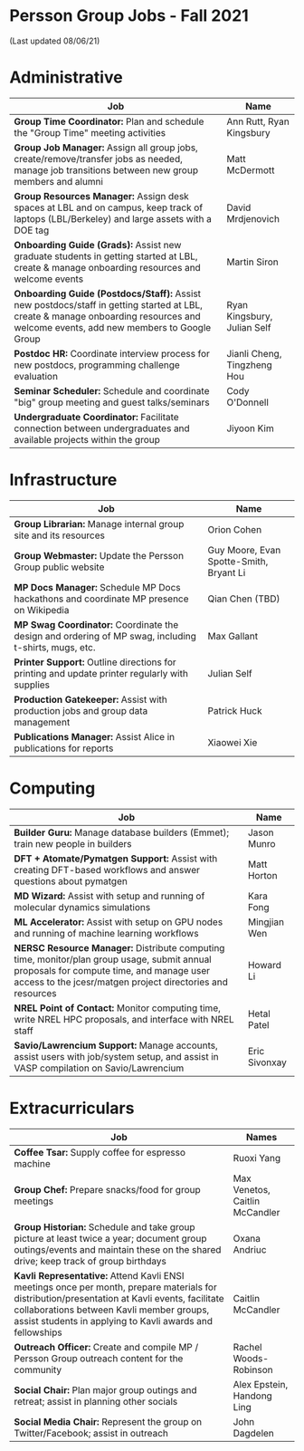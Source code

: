 # Persson Group Jobs - Fall 2021  
(Last updated 08/06/21)  
  
# Administrative  
Job | Name  
-----------------|--------------  
**Group Time Coordinator:** Plan and schedule the "Group Time" meeting activities | Ann Rutt, Ryan Kingsbury
**Group Job Manager:** Assign all group jobs, create/remove/transfer jobs as needed, manage job transitions between new group members and alumni | Matt McDermott  
**Group Resources Manager:** Assign desk spaces at LBL and on campus, keep track of laptops (LBL/Berkeley) and large assets with a DOE tag | David Mrdjenovich
**Onboarding Guide (Grads):** Assist new graduate students in getting started at LBL, create & manage onboarding resources and welcome events | Martin Siron  
**Onboarding Guide (Postdocs/Staff):** Assist new postdocs/staff in getting started at LBL, create & manage onboarding resources and welcome events, add new members to Google Group | Ryan Kingsbury, Julian Self
**Postdoc HR:** Coordinate interview process for new postdocs, programming challenge evaluation | Jianli Cheng, Tingzheng Hou
**Seminar Scheduler:** Schedule and coordinate "big" group meeting and guest talks/seminars | Cody O'Donnell  
**Undergraduate Coordinator:** Facilitate connection between undergraduates and available projects within the group | Jiyoon Kim  
  
# Infrastructure  
Job | Name  
-----------------|--------------  
**Group Librarian:** Manage internal group site and its resources| Orion Cohen 
**Group Webmaster:** Update the Persson Group public website | Guy Moore, Evan Spotte-Smith, Bryant Li
**MP Docs Manager:** Schedule MP Docs hackathons and coordinate MP presence on Wikipedia | Qian Chen (TBD)
**MP Swag Coordinator:** Coordinate the design and ordering of MP swag, including t-shirts, mugs, etc. | Max Gallant
**Printer Support:** Outline directions for printing and update printer regularly with supplies | Julian Self   
**Production Gatekeeper:** Assist with production jobs and group data management | Patrick Huck  
**Publications Manager:** Assist Alice in publications for reports | Xiaowei Xie  
  
# Computing  
Job | Name  
-----------------|--------------  
**Builder Guru:** Manage database builders (Emmet); train new people in builders | Jason Munro 
**DFT + Atomate/Pymatgen Support:** Assist with creating DFT-based workflows and answer questions about pymatgen | Matt Horton  
**MD Wizard:** Assist with setup and running of molecular dynamics simulations | Kara Fong  
**ML Accelerator:** Assist with setup on GPU nodes and running of machine learning workflows | Mingjian Wen
**NERSC Resource Manager:** Distribute computing time, monitor/plan group usage, submit annual proposals for compute time, and manage user access to the jcesr/matgen project directories and resources | Howard Li  
**NREL Point of Contact:** Monitor computing time, write NREL HPC proposals, and interface with NREL staff | Hetal Patel  
**Savio/Lawrencium Support:** Manage accounts, assist users with job/system setup, and assist in VASP compilation on Savio/Lawrencium | Eric Sivonxay  
  
# Extracurriculars  
Job | Names  
-----------------|--------------  
**Coffee Tsar:** Supply coffee for espresso machine | Ruoxi Yang
**Group Chef:** Prepare snacks/food for group meetings | Max Venetos, Caitlin McCandler
**Group Historian:** Schedule and take group picture at least twice a year; document group outings/events and maintain these on the shared drive; keep track of group birthdays| Oxana Andriuc 
**Kavli Representative:** Attend Kavli ENSI meetings once per month, prepare materials for distribution/presentation at Kavli events, facilitate collaborations between Kavli member groups, assist students in applying to Kavli awards and fellowships | Caitlin McCandler  
**Outreach Officer:** Create and compile MP / Persson Group outreach content for the community | Rachel Woods-Robinson  
**Social Chair:** Plan major group outings and retreat; assist in planning other socials | Alex Epstein, Handong Ling  
**Social Media Chair:** Represent the group on Twitter/Facebook; assist in outreach | John Dagdelen
